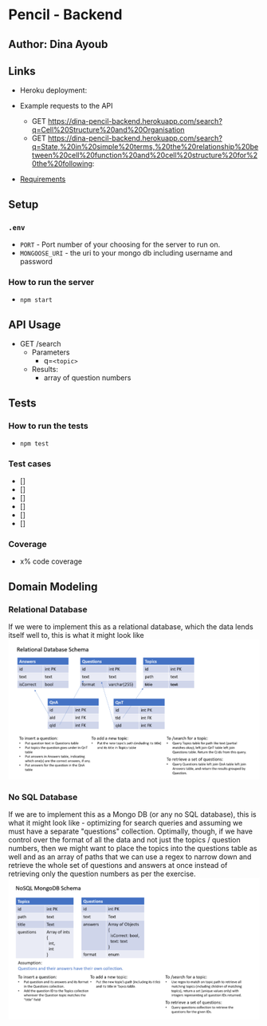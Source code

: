 # Pencil - Backend

## Author: Dina Ayoub

## Links

- Heroku deployment:
- Example requests to the API
  - GET https://dina-pencil-backend.herokuapp.com/search?q=Cell%20Structure%20and%20Organisation
  - GET https://dina-pencil-backend.herokuapp.com/search?q=State,%20in%20simple%20terms,%20the%20relationship%20between%20cell%20function%20and%20cell%20structure%20for%20the%20following:

- [Requirements](https://docs.google.com/document/d/1qpvi7JrHxaTUItgOC-WMRw9ofK566xQYVt0QF4-CXh8/edit#)

## Setup

### `.env`

- `PORT` - Port number of your choosing for the server to run on. 
- `MONGOOSE_URI` - the uri to your mongo db including username and password

### How to run the server

- `npm start`

## API Usage

- GET /search
  - Parameters
    - q=`<topic>`
  - Results:
    - array of question numbers

## Tests

### How to run the tests

- `npm test`

### Test cases

- [] 
- [] 
- [] 
- [] 
- [] 
- [] 

### Coverage

- x% code coverage

## Domain Modeling

### Relational Database

If we were to implement this as a relational database, which the data lends itself well to, this is what it might look like
![SQL DB](assets/relationaldb.png)

### No SQL Database

If we are to implement this as a Mongo DB (or any no SQL database), this is what it might look like - optimizing for search queries and assuming we must have a separate "questions" collection. Optimally, though, if we have control over the format of all the data and not just the topics / question numbers, then we might want to place the topics into the questions table as well and as an array of paths that we can use a regex to narrow down and retrieve the whole set of questions and answers at once instead of retrieving only the question numbers as per the exercise.
![No SQL DB](assets/nosqldb.png)